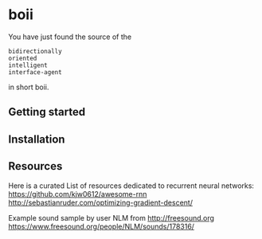 # boii

You have just found the source of the

	bidirectionally  
	oriented  
	intelligent  
	interface-agent

in short boii.

## Getting started

## Installation

## Resources
Here is a curated List of resources dedicated to recurrent neural networks:
https://github.com/kjw0612/awesome-rnn
http://sebastianruder.com/optimizing-gradient-descent/

Example sound sample by user NLM from http://freesound.org
https://www.freesound.org/people/NLM/sounds/178316/